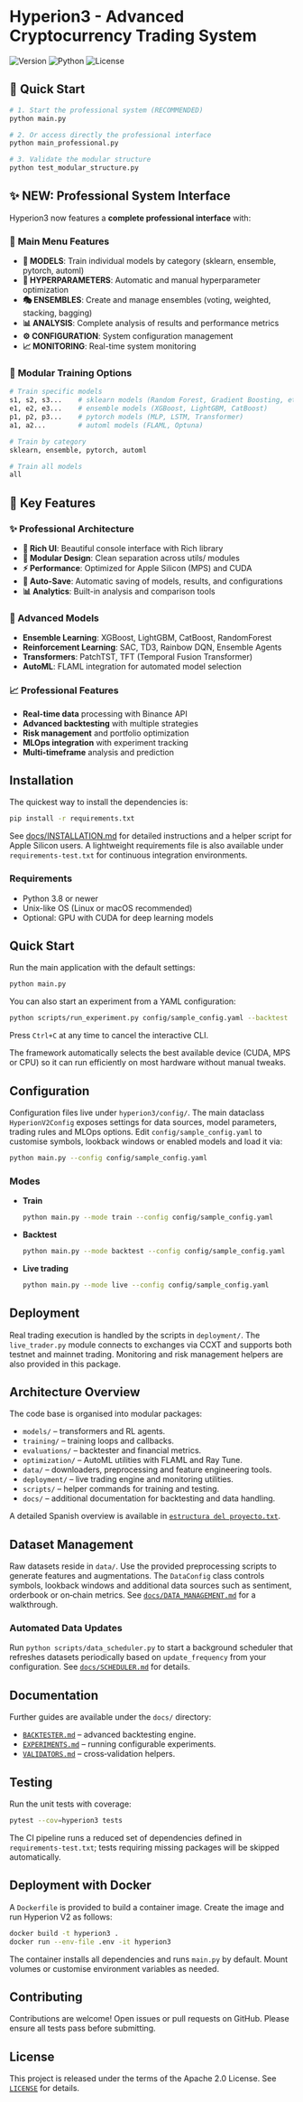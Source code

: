 # Hyperion3 - Advanced Cryptocurrency Trading System

![Version](https://img.shields.io/badge/version-3.0-blue.svg)
![Python](https://img.shields.io/badge/python-3.8+-brightgreen.svg)
![License](https://img.shields.io/badge/license-MIT-green.svg)

## 🚀 Quick Start

```bash
# 1. Start the professional system (RECOMMENDED)
python main.py

# 2. Or access directly the professional interface
python main_professional.py

# 3. Validate the modular structure
python test_modular_structure.py
```

## ✨ NEW: Professional System Interface

Hyperion3 now features a **complete professional interface** with:

### 🎯 **Main Menu Features**
- **🤖 MODELS**: Train individual models by category (sklearn, ensemble, pytorch, automl)
- **🎯 HYPERPARAMETERS**: Automatic and manual hyperparameter optimization
- **🎭 ENSEMBLES**: Create and manage ensembles (voting, weighted, stacking, bagging)
- **📊 ANALYSIS**: Complete analysis of results and performance metrics
- **⚙️ CONFIGURATION**: System configuration management
- **📈 MONITORING**: Real-time system monitoring

### 🔧 **Modular Training Options**
```bash
# Train specific models
s1, s2, s3...    # sklearn models (Random Forest, Gradient Boosting, etc.)
e1, e2, e3...    # ensemble models (XGBoost, LightGBM, CatBoost)
p1, p2, p3...    # pytorch models (MLP, LSTM, Transformer)
a1, a2...        # automl models (FLAML, Optuna)

# Train by category
sklearn, ensemble, pytorch, automl

# Train all models
all
```

## 🎯 Key Features

### ✨ Professional Architecture
- **🎨 Rich UI**: Beautiful console interface with Rich library
- **🔧 Modular Design**: Clean separation across utils/ modules
- **⚡ Performance**: Optimized for Apple Silicon (MPS) and CUDA
- **💾 Auto-Save**: Automatic saving of models, results, and configurations
- **📊 Analytics**: Built-in analysis and comparison tools

### 🤖 Advanced Models
- **Ensemble Learning**: XGBoost, LightGBM, CatBoost, RandomForest
- **Reinforcement Learning**: SAC, TD3, Rainbow DQN, Ensemble Agents
- **Transformers**: PatchTST, TFT (Temporal Fusion Transformer)
- **AutoML**: FLAML integration for automated model selection

### 📈 Professional Features
- **Real-time data** processing with Binance API
- **Advanced backtesting** with multiple strategies
- **Risk management** and portfolio optimization
- **MLOps integration** with experiment tracking
- **Multi-timeframe** analysis and prediction

## Installation

The quickest way to install the dependencies is:

```bash
pip install -r requirements.txt
```

See [docs/INSTALLATION.md](docs/INSTALLATION.md) for detailed instructions and a helper script for Apple Silicon users. A lightweight requirements file is also available under `requirements-test.txt` for continuous integration environments.

### Requirements

* Python 3.8 or newer
* Unix-like OS (Linux or macOS recommended)
* Optional: GPU with CUDA for deep learning models

## Quick Start

Run the main application with the default settings:

```bash
python main.py
```

You can also start an experiment from a YAML configuration:

```bash
python scripts/run_experiment.py config/sample_config.yaml --backtest
```

Press `Ctrl+C` at any time to cancel the interactive CLI.

The framework automatically selects the best available device (CUDA, MPS or CPU) so it can run efficiently on most hardware without manual tweaks.

## Configuration

Configuration files live under `hyperion3/config/`. The main dataclass `HyperionV2Config` exposes settings for data sources, model parameters, trading rules and MLOps options. Edit `config/sample_config.yaml` to customise symbols, lookback windows or enabled models and load it via:

```bash
python main.py --config config/sample_config.yaml
```

### Modes

- **Train**
  ```bash
  python main.py --mode train --config config/sample_config.yaml
  ```
- **Backtest**
  ```bash
  python main.py --mode backtest --config config/sample_config.yaml
  ```
- **Live trading**
  ```bash
  python main.py --mode live --config config/sample_config.yaml
  ```

## Deployment

Real trading execution is handled by the scripts in `deployment/`. The
`live_trader.py` module connects to exchanges via CCXT and supports
both testnet and mainnet trading. Monitoring and risk management helpers
are also provided in this package.

## Architecture Overview

The code base is organised into modular packages:

- `models/` – transformers and RL agents.
- `training/` – training loops and callbacks.
- `evaluations/` – backtester and financial metrics.
- `optimization/` – AutoML utilities with FLAML and Ray Tune.
- `data/` – downloaders, preprocessing and feature engineering tools.
- `deployment/` – live trading engine and monitoring utilities.
- `scripts/` – helper commands for training and testing.
- `docs/` – additional documentation for backtesting and data handling.

A detailed Spanish overview is available in [`estructura del proyecto.txt`](estructura%20del%20proyecto.txt).

## Dataset Management

Raw datasets reside in `data/`. Use the provided preprocessing scripts to generate features and augmentations. The `DataConfig` class controls symbols, lookback windows and additional data sources such as sentiment, orderbook or on‑chain metrics. See [`docs/DATA_MANAGEMENT.md`](docs/DATA_MANAGEMENT.md) for a walkthrough.


### Automated Data Updates

Run `python scripts/data_scheduler.py` to start a background scheduler that refreshes datasets periodically based on `update_frequency` from your configuration. See [`docs/SCHEDULER.md`](docs/SCHEDULER.md) for details.

## Documentation

Further guides are available under the `docs/` directory:

- [`BACKTESTER.md`](docs/BACKTESTER.md) – advanced backtesting engine.
- [`EXPERIMENTS.md`](docs/EXPERIMENTS.md) – running configurable experiments.
- [`VALIDATORS.md`](docs/VALIDATORS.md) – cross‑validation helpers.


## Testing

Run the unit tests with coverage:

```bash
pytest --cov=hyperion3 tests
```

The CI pipeline runs a reduced set of dependencies defined in `requirements-test.txt`; tests requiring missing packages will be skipped automatically.

## Deployment with Docker

A `Dockerfile` is provided to build a container image. Create the image and run Hyperion V2 as follows:

```bash
docker build -t hyperion3 .
docker run --env-file .env -it hyperion3
```

The container installs all dependencies and runs `main.py` by default. Mount volumes or customise environment variables as needed.

## Contributing

Contributions are welcome! Open issues or pull requests on GitHub. Please ensure all tests pass before submitting.

## License

This project is released under the terms of the Apache 2.0 License. See [`LICENSE`](LICENSE) for details.

